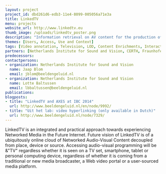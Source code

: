 ```yaml
---
layout: project
project_id: dbd261d6-edb3-11e4-8099-005056a71e3a
title: LinkedTV
menu: projects
website_url: http://www.linkedtv.eu
thumb_image: /uploads/linkedtv_poster.png
description: "Information retrieval on AV content for the production of interactive television"
themes: [Users, Access, Use and Context]
tags: [Video annotation, Television, LOD, Content Enrichments, Interactive Television]
partners: [Netherlands Institute for Sound and Vision, CERTH, Fraunhofer IAIS, MODUL University, University of Mons, Condat, Noterik, CWI, RBB, University St. Gallen, UEP, EURECOM]
predecessors: 
contactpersons: 
- organization: Netherlands Institute for Sound and Vision
  name: Jaap Blom
  email: jblom@beeldengeluid.nl
- organization: Netherlands Institute for Sound and Vision
  name: Lotte Baltussen
  email: lbbaltussen@beeldengeluid.nl
publications: 
blogposts: 
- title: "LinkedTV and AXES at IBC 2014"
  url: http://www.beeldengeluid.nl/en/node/9992/
- title: "Uit het lab: video hyperlinking (only available in Dutch)"
  url: http://www.beeldengeluid.nl/node/7329/
---
```


LinkedTV is an integrated and practical approach towards experiencing Networked Media in the Future Internet. Future vision of LinkedTV is of a ubiquitously online cloud of Networked Audio-Visual Content decoupled from place, device or source. Accessing audio-visual programming will be &"TV" regardless whether it is seen on a TV set, smartphone, tablet or personal computing device, regardless of whether it is coming from a traditional or new media broadcaster, a Web video portal or a user-sourced media platform.
